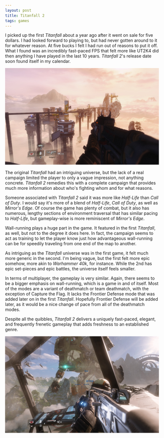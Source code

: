 ```yaml
---
layout: post
title: Titanfall 2
tags: games
---
```


I picked up the first *Titanfall* about a year ago after it went on sale for five dollars. I had looked forward to playing to, but had never gotten around to it for whatever reason. At five bucks I felt I had run out of reasons to put it off. What I found was an incredibly fast-paced FPS that felt more like UT2K4 did then anything I have played in the last 10 years. *Titanfall 2*'s release date soon found itself in my calendar.

![Hope you like wall-running](/public/img/tf2-clouds.jpg "Titanfall 2 platforming")

The original *Titanfall* had an intriguing universe, but the lack of a real campaign limited the player to only a vague impression, not anything concrete. *Titanfall 2* remedies this with a complete campaign that provides much more information about who's fighting whom and for what reasons.

Someone associated with *Titanfall 2* said it was more like *Half-Life* than *Call of Duty*. I would say it's more of a blend of *Half-Life*, *Call of Duty*, as well as *Mirror's Edge*. Of course the game has plenty of combat, but it also has numerous, lengthy sections of environment traversal that has similar pacing to *Half-Life*, but gameplay-wise is more reminiscent of *Mirror's Edge*.

Wall-running plays a huge part in the game. It featured in the first *Titanfall*, as well, but not to the degree it does here. In fact, the campaign seems to act as training to let the player know just how advantageous wall-running can be for speedily traveling from one end of the map to another. 

As intriguing as the *Titanfall* universe was in the first game, it felt much more generic in the second. I'm being vague, but the first felt more epic somehow, more akin to *Warhammer 40k*, for instance. While the 2nd has epic set-pieces and epic battles, the universe itself feels smaller. 

In terms of multiplayer, the gameplay is very similar. Again, there seems to be a bigger emphasis on wall-running, which is a game in and of itself. Most of the modes are a variant of deathmatch or team deathmatch, with the exception of Capture the Flag. It lacks the Frontier Defense mode that was added later on in the first *Titanfall*. Hopefully Frontier Defense will be added later, as it would be a nice change of pace from all of the deathmatch modes.

Despite all the quibbles, *Titanfall 2* delivers a uniquely fast-paced, elegant, and frequently frenetic gameplay that adds freshness to an established genre.

![Hey there robot buddy](/public/img/tf2-robots.jpg "Titanfall 2 robot buddy.")
